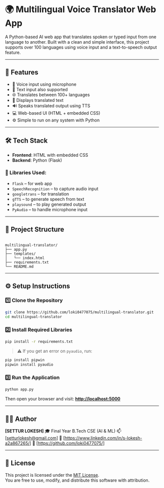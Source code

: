 
# 🌍 Multilingual Voice Translator Web App

A Python-based AI web app that translates spoken or typed input from one language to another. Built with a clean and simple interface, this project supports over 100 languages using voice input and a text-to-speech output feature.

---

## 🚀 Features

- 🎤 Voice input using microphone  
- 📝 Text input also supported  
- 🌐 Translates between 100+ languages  
- 📜 Displays translated text  
- 🔊 Speaks translated output using TTS  
- 💻 Web-based UI (HTML + embedded CSS)  
- ⚙️ Simple to run on any system with Python  

---

## 🛠 Tech Stack

- **Frontend**: HTML with embedded CSS  
- **Backend**: Python (Flask)

### 🔧 Libraries Used:
- `Flask` – for web app  
- `SpeechRecognition` – to capture audio input  
- `googletrans` – for translation  
- `gTTS` – to generate speech from text  
- `playsound` – to play generated output  
- `PyAudio` – to handle microphone input  

---

## 📂 Project Structure

```

multilingual-translator/
├── app.py
├── templates/
│   └── index.html
├── requirements.txt
└── README.md

````

---

## ⚙️ Setup Instructions

### 1️⃣ Clone the Repository

```bash
git clone https://github.com/loki0477075/multilingual-translator.git
cd multilingual-translator
````

### 2️⃣ Install Required Libraries

```bash
pip install -r requirements.txt
```

> ⚠️ If you get an error on `pyaudio`, run:

```bash
pip install pipwin
pipwin install pyaudio
```

### 3️⃣ Run the Application

```bash
python app.py
```

Then open your browser and visit:
**[http://localhost:5000](http://localhost:5000)**

---
## 👨‍💻 Author

**\[SETTUR LOKESH]**
🎓 Final Year B.Tech CSE (AI & ML)
📫 \[setturlokesh@gmail.com]
🔗 \[https://www.linkedin.com/in/s-lokesh-a2a867265/]
🔗 \[https://github.com/loki0477075/]

---
## 📝 License

This project is licensed under the [MIT License](LICENSE).  
You are free to use, modify, and distribute this software with attribution.
